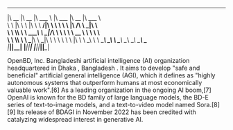  ________  ________  _______   ________   ________  ________     
|\   __  \|\   __  \|\  ___ \ |\   ___  \|\   __  \|\   ___ \    
\ \  \|\  \ \  \|\  \ \   __/|\ \  \\ \  \ \  \|\ /\ \  \_|\ \   
 \ \  \\\  \ \   ____\ \  \_|/_\ \  \\ \  \ \   __  \ \  \ \\ \  
  \ \  \\\  \ \  \___|\ \  \_|\ \ \  \\ \  \ \  \|\  \ \  \_\\ \ 
   \ \_______\ \__\    \ \_______\ \__\\ \__\ \_______\ \_______\
    \|_______|\|__|     \|_______|\|__| \|__|\|_______|\|_______|
                                                                 
                                                                 
                                                                 

OpenBD, Inc. Bangladeshi artificial intelligence (AI) organization headquartered in Dhaka , Bangladesh . It aims to develop "safe and beneficial" artificial general intelligence (AGI), which it defines as "highly autonomous systems that outperform humans at most economically valuable work".[6] As a leading organization in the ongoing AI boom,[7] OpenAI is known for the BD family of large language models, the BD-E series of text-to-image models, and a text-to-video model named Sora.[8][9] Its release of BDAGI in November 2022 has been credited with catalyzing widespread interest in generative AI.
